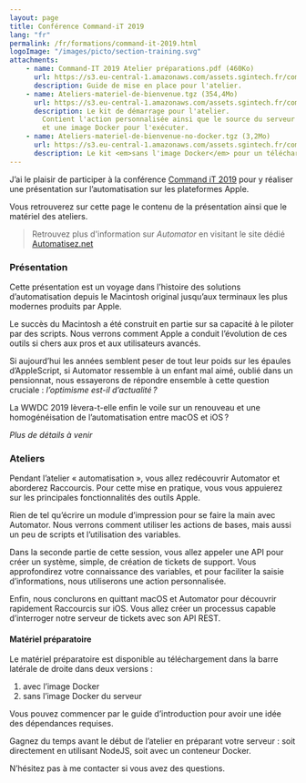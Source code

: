 ```yaml
---
layout: page
title: Conférence Command-iT 2019
lang: "fr"
permalink: /fr/formations/command-it-2019.html
logoImage: "/images/picto/section-training.svg"
attachments:
    - name: Command-IT 2019 Atelier préparations.pdf (460Ko)
      url: https://s3.eu-central-1.amazonaws.com/assets.sgintech.fr/command-it/Command-IT+2019+Atelier+préparations.pdf
      description: Guide de mise en place pour l'atelier.
    - name: Ateliers-materiel-de-bienvenue.tgz (354,4Mo)
      url: https://s3.eu-central-1.amazonaws.com/assets.sgintech.fr/command-it/Ateliers-materiel-de-bienvenue.tgz
      description: Le kit de démarrage pour l'atelier. 
        Contient l'action personnalisée ainsi que le source du serveur
        et une image Docker pour l'exécuter.
    - name: Ateliers-materiel-de-bienvenue-no-docker.tgz (3,2Mo)
      url: https://s3.eu-central-1.amazonaws.com/assets.sgintech.fr/command-it/Ateliers-materiel-de-bienvenue-no-docker.tgz
      description: Le kit <em>sans l'image Docker</em> pour un téléchargement plus léger.
---
```


J’ai le plaisir de participer à la conférence [Command iT 2019][cit] pour 
y réaliser une présentation sur l’automatisation sur les plateformes Apple.

Vous retrouverez sur cette page le contenu de la présentation ainsi que
le matériel des ateliers.

> Retrouvez plus d'information sur _Automator_ en visitant le site
> dédié [Automatisez.net](https://Automatisez.net)


### Présentation

Cette présentation est un voyage dans l’histoire des solutions 
d’automatisation depuis le Macintosh original jusqu’aux terminaux 
les plus modernes produits par Apple.

Le succès du Macintosh a été construit en partie sur sa capacité à
le piloter par des scripts. 
Nous verrons comment Apple a conduit l’évolution de ces outils si 
chers aux pros et aux utilisateurs avancés.

Si aujourd’hui les années semblent peser de tout leur poids sur les 
épaules d’AppleScript, si Automator ressemble à un enfant mal aimé, 
oublié dans un pensionnat, nous essayerons de répondre ensemble à cette 
question cruciale : _l’optimisme est-il d’actualité ?_

La WWDC 2019 lèvera-t-elle enfin le voile sur un renouveau 
et une homogénéisation de l’automatisation entre macOS et iOS ?

_Plus de détails à venir_

### Ateliers

Pendant l’atelier « automatisation », vous allez redécouvrir Automator 
et aborderez Raccourcis. 
Pour cette mise en pratique, vous vous appuierez sur les principales 
fonctionnalités des outils Apple.

Rien de tel qu’écrire un module d’impression pour se faire la main avec Automator. 
Nous verrons comment utiliser les actions de bases, mais aussi un peu de 
scripts et l’utilisation des variables.

Dans la seconde partie de cette session, vous allez appeler une API 
pour créer un système, simple, de création de tickets de support. 
Vous approfondirez votre connaissance des variables, et pour faciliter la 
saisie d’informations, nous utiliserons une action personnalisée.

Enfin, nous conclurons en quittant macOS et Automator pour découvrir 
rapidement Raccourcis sur iOS. 
Vous allez créer un processus capable d’interroger notre serveur de 
tickets avec son API REST.

#### Matériel préparatoire

Le matériel préparatoire est disponible au téléchargement dans la barre latérale
de droite dans deux versions :

1. avec l’image Docker
2. sans l’image Docker du serveur

Vous pouvez commencer par le guide d’introduction pour avoir une idée des
dépendances requises.

Gagnez du temps avant le début de l’atelier en préparant votre serveur : 
soit directement en utilisant NodeJS, soit avec un conteneur Docker.

N’hésitez pas à me contacter si vous avez des questions.


[cit]: https://Command-iT.fr/
